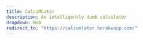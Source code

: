 ```yaml
---
title: CalcuMLator
description: An intelligently dumb calculator
dropdown: Web
redirect_to: "https://calcumlator.herokuapp.com/"
---
```

